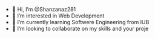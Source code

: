 - 👋 Hi, I’m @Shanzanaz281
- 👀 I’m interested in Web Development
- 🌱 I’m currently learning Softwere Engineering from IUB
- 💞️ I’m looking to collaborate on my skills and your proje

<!---
Shanzanaz281/Shanzanaz281 is a ✨ special ✨ repository because its `README.md` appears on your GitHub profile.
You can click the Preview link to take a look at your changes.
--->
